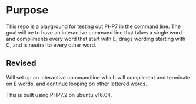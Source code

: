 # Purpose

This repo is a playground for testing out PHP7 in the command line. The goal will be to have an interactive command line that takes a single word and compliments every word that start with E, drags wording starting with C, and is neutral to every other word.

## Revised

Will set up an interactive commandline which will compliment and terminate on E words, and continue looping on other lettered words.

This is built using PHP7.2 on ubuntu v16.04.
